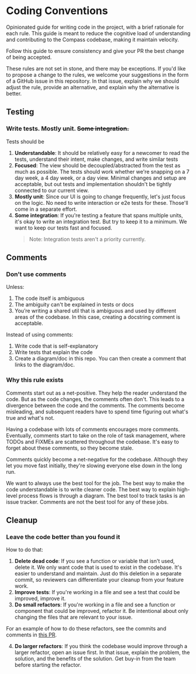 # Coding Conventions

Opinionated guide for writing code in the project, with a brief rationale for each rule. This guide is meant to reduce the cognitive load of understanding and contributing to the Compass codebase, making it maintain velocity.

Follow this guide to ensure consistency and give your PR the best change of being accepted.

These rules are not set in stone, and there may be exceptions. If you'd like to propose a change to the rules, we welcome your suggestions in the form of a GitHub issue in this repository. In that issue, explain why we should adjust the rule, provide an alternative, and explain why the alternative is better.

## Testing

### Write tests. Mostly unit. ~~Some integration.~~

Tests should be

1. **Understandable**: It should be relatively easy for a newcomer to read the tests, understand their intent, make changes, and write similar tests
2. **Focused**: The view should be decoupled/abstracted from the test as much as possible. The tests should work whether we're snapping on a 7 day week, a 4 day week, or a day view. Minimal changes and setup are acceptable, but out tests and implementation shouldn't be tightly connected to our current view.
3. **Mostly unit**: Since our UI is going to change frequently, let's just focus on the logic. No need to write interaction or e2e tests for these. Those'll come in a separate effort.
4. **Some integration**: If you're testing a feature that spans multiple units, it's okay to write an integration test. But try to keep it to a minimum. We want to keep our tests fast and focused.
   > Note: Integration tests aren't a priority currently.

## Comments

### Don’t use comments

Unless:

1. The code itself is ambiguous
2. The ambiguity can't be explained in tests or docs
3. You’re writing a shared util that is ambiguous and used by different areas of the codebase. In this case, creating a docstring comment is acceptable.

Instead of using comments:

1. Write code that is self-explanatory
2. Write tests that explain the code
3. Create a diagram/doc in this repo. You can then create a comment that links to the diagram/doc.

### Why this rule exists

Comments start out as a net-positive. They help the reader understand the code. But as the code changes, the comments often don't. This leads to a divergence between the code and the comments. The comments become misleading, and subsequent readers have to spend time figuring out what's true and what's not.

Having a codebase with lots of comments encourages more comments. Eventually, comments start to take on the role of task management, where TODOs and FIXMEs are scattered throughout the codebase. It's easy to forget about these comments, so they become stale.

Comments quickly become a net-negative for the codebase. Although they let you move fast initially, they're slowing everyone else down in the long run.

We want to always use the best tool for the job. The best way to make the code understandable is to write cleaner code. The best way to explain high-level process flows is through a diagram. The best tool to track tasks is an issue tracker. Comments are not the best tool for any of these jobs.

## Cleanup

### Leave the code better than you found it

How to do that:

1. **Delete dead code**: If you see a function or variable that isn't used, delete it. We only want code that is used to exist in the codebase. It's easier to understand and maintain. Just do this deletion in a separate commit, so reviewers can differentiate your cleanup from your feature work.
2. **Improve tests**: If you're working in a file and see a test that could be improved, improve it.
3. **Do small refactors**: If you're working in a file and see a function or component that could be improved, refactor it. Be intentional about only changing the files that are relevant to your issue.

For an example of how to do these refactors, see the commits and comments in [this PR](https://github.com/SwitchbackTech/compass/pull/209#issuecomment-2569223427).

4. **Do larger refactors**: If you think the codebase would improve through a larger refactor, open an issue first. In that issue, explain the problem, the solution, and the benefits of the solution. Get buy-in from the team before starting the refactor.
